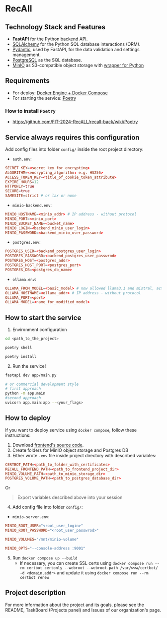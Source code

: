 # RecAll

## Technology Stack and Features

- [**FastAPI**](https://fastapi.tiangolo.com) for the Python backend API.
- [SQLAlchemy](https://https://www.sqlalchemy.org/) for the Python SQL database interactions (ORM).
- [Pydantic](https://docs.pydantic.dev), used by FastAPI, for the data validation and settings management.
- [PostgreSQL](https://www.postgresql.org) as the SQL database.
- [MinIO](https://min.io/docs/minio/linux/operations/installation.html) as S3-compatible object storage with [wrapper for Python](https://min.io/docs/minio/linux/developers/python/API.html)

## Requirements
- For deploy: [Docker Engine + Docker Compose](https://docs.docker.com/engine/install/)
- For starting the service: [Poetry](https://python-poetry.org/docs/#installation)

### How to install `Poetry`
- https://github.com/FIT-2024-RecALL/recall-back/wiki/Poetry

## Service always requires this configuration

Add config files into folder `config/` inside the root project directory:

- `auth.env`:
```conf
SECRET_KEY=<secret_key_for_encrypting>
ALGORITHM=<encrypting_algorithm: e.g. HS256>
ACCESS_TOKEN_KEY=<title_of_cookie_token_attribute>
EXPIRE_HOURS=12
HTTPONLY=true
SECURE=true
SAMESITE=strict # or lax or none
```
- `minio-backend.env`:
```conf
MINIO_HOSTNAME=<minio_addr> # IP address - without protocol
MINIO_PORT=<minio_port>
MINIO_BUCKET_NAME=<bucket_name>
MINIO_LOGIN=<backend_minio_user_login>
MINIO_PASSWORD=<backend_minio_user_password>
```
- `postgres.env`:
```conf
POSTGRES_USER=<backend_postgres_user_login>
POSTGRES_PASSWORD=<backend_postgres_user_passwrod>
POSTGRES_HOST=<postgres_addr>
POSTGRES_HOST_PORT=<postgres_port>
POSTGRES_DB=<postgres_db_name>
```
- `ollama.env`:
```conf
OLLAMA_FROM_MODEL=<basic_model> # now allowed llama3.1 and mistral, actually needed only for configuration, not for backend running
OLLAMA_HOSTNAME=<ollama_addr> # IP address - without protocol
OLLAMA_PORT=<port>
OLLAMA_MODEL=<name_for_modified_model>
```

## How to start the service
1. Environment configuration
```bash
cd <path_to_the_project>

poetry shell

poetry install
```
2. Run the service!
```bash
fastapi dev app/main.py

# or commercial development style
# first approach
python -m app.main
#second approach
uvicorn app.main:app --<your_flags>
```

## How to deploy

If you want to deploy service using `docker compose`, follow these instructions:
1. Download [frontend's source code](https://github.com/FIT-2024-RecALL/recall-front).
2. Create folders for MinIO object storage and Postgres DB
3. Either wrote `.env` file inside project directory with described variables:
```conf
CERTBOT_PATH=<path_to_folder_with_certificates>
RECALL_FRONTEND_PATH=<path_to_frontend_project_dir>
MINIO_VOLUME_PATH=<path_to_minio_storage_dir>
POSTGRES_VOLUME_PATH=<path_to_postgres_database_dir>
```
Or
> Export variables described above into your session

4. Add config file into folder `config/`:
- `minio-server.env`:
```conf
MINIO_ROOT_USER="<root_user_login>"
MINIO_ROOT_PASSWORD="<root_user_passwrod>"

MINIO_VOLUMES="/mnt/minio-volume"

MINIO_OPTS="--console-address :9001"
```

5. Run `docker compose up --build`
   - If necessary, you can create SSL certs using `docker compose run --rm certbot certonly --webroot --webroot-path /var/www/certbot/ -d <domain.addr>` and update it using `docker compose run --rm certbot renew`

## Project description

For more information about the project and its goals, please see the README, TaskBoard (Projects panel) and Issues of our organization's page.
